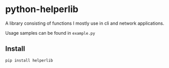 # python-helperlib

A library consisting of functions I mostly use in cli and network applications.

Usage samples can be found in `example.py`

## Install

```
pip install helperlib
```
